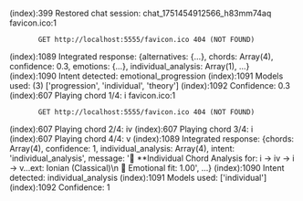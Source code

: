 (index):399 Restored chat session: chat_1751454912566_h83mm74aqfavicon.ico:1                                    GET http://localhost:5555/favicon.ico 404 (NOT FOUND)(index):1089 Integrated response: {alternatives: {…}, chords: Array(4), confidence: 0.3, emotions: {…}, individual_analysis: Array(1), …}(index):1090 Intent detected: emotional_progression(index):1091 Models used: (3) ['progression', 'individual', 'theory'](index):1092 Confidence: 0.3(index):607 Playing chord 1/4: ifavicon.ico:1                                    GET http://localhost:5555/favicon.ico 404 (NOT FOUND)(index):607 Playing chord 2/4: iv(index):607 Playing chord 3/4: i(index):607 Playing chord 4/4: v(index):1089 Integrated response: {chords: Array(4), confidence: 1, individual_analysis: Array(4), intent: 'individual_analysis', message: '🎼 **Individual Chord Analysis for: i → iv → i → v…ext: Ionian (Classical)\n  🎯 Emotional fit: 1.00', …}(index):1090 Intent detected: individual_analysis(index):1091 Models used: ['individual'](index):1092 Confidence: 1
